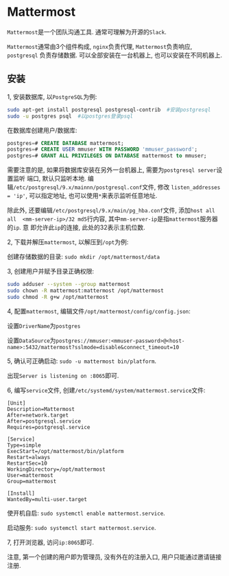 # Mattermost

`Mattermost`是一个团队沟通工具. 通常可理解为开源的`Slack`.

`Mattermost`通常由3个组件构成, `nginx`负责代理, `Mattermost`负责响应, `postgresql`
负责存储数据. 可以全部安装在一台机器上, 也可以安装在不同机器上.

## 安装

1, 安装数据库, 以`PostgreSQL`为例:

```sh
sudo apt-get install postgresql postgresql-contrib  #安装postgresql
sudo -u postgres psql  #以postgres登录psql
```

在数据库创建用户/数据库:

```sql
postgres=# CREATE DATABASE mattermost;
postgres=# CREATE USER mmuser WITH PASSWORD 'mmuser_password';
postgres=# GRANT ALL PRIVILEGES ON DATABASE mattermost to mmuser;
```

需要注意的是, 如果将数据库安装在另外一台机器上, 需要为`postgresql server`设置监听
端口, 默认只监听本地. 编辑`/etc/postgresql/9.x/mainnn/postgresql.conf`文件, 修改
`listen_addresses = 'ip'`, 可以指定地址, 也可以使用`*`来表示监听任意地址.

除此外, 还要编辑`/etc/postgresql/9.x/main/pg_hba.conf`文件, 添加`host all all 
<mm-server-ip>/32 md5`行内容, 其中`mm-server-ip`是指`mattermost`服务器的`ip`. 意
即允许此`ip`的连接, 此处的32表示主机位数.

2, 下载并解压`mattermost`, 以解压到`/opt`为例:

创建存储数据的目录: `sudo mkdir /opt/mattermost/data`

3, 创建用户并赋予目录正确权限:

```sh
sudo adduser --system --group mattermost
sudo chown -R mattermost:mattermost /opt/mattermost
sudo chmod -R g+w /opt/mattermost
```

4, 配置`mattermost`, 编辑文件`/opt/mattermost/config/config.json`:

设置`DriverName`为`postgres` 

设置`DataSource`为`postgres://mmuser:<mmuser-password>@<host-name>:5432/mattermost?sslmode=disable&connect_timeout=10`

5, 确认可正确启动: `sudo -u mattermost bin/platform`.

出现`Server is listening on :8065`即可.

6, 编写`service`文件, 创建`/etc/systemd/system/mattermost.service`文件:

```systemd
[Unit]
Description=Mattermost
After=network.target
After=postgresql.service
Requires=postgresql.service

[Service]
Type=simple
ExecStart=/opt/mattermost/bin/platform
Restart=always
RestartSec=10
WorkingDirectory=/opt/mattermost
User=mattermost
Group=mattermost

[Install]
WantedBy=multi-user.target
```

使开机自启: `sudo systemctl enable mattermost.service`.

启动服务: `sudo systemctl start mattermost.service`.

7, 打开浏览器, 访问`ip:8065`即可. 

注意, 第一个创建的用户即为管理员, 没有外在的注册入口, 用户只能通过邀请链接注册.


